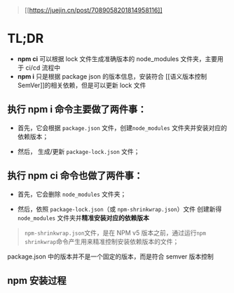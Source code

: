 
> [[https://juejin.cn/post/7089058201814958116]]
# TL;DR
- **npm ci**
  可以根据 lock 文件生成准确版本的 node_modules 文件夹，主要用于 ci/cd 流程中
- **npm i**
  只是根据 package json 的版本信息，安装符合 [[语义版本控制 SemVer]]的相关依赖，但是可以更新 lock 文件
## **执行 npm i 命令主要做了两件事：**

- 首先，它会根据 `package.json` 文件，创建`node_modules` 文件夹并安装对应的依赖版本；
    
- 然后， 生成/更新 `package-lock.json` 文件；

## **执行 npm ci 命令也做了两件事：**

- 首先，它会删除 `node_modules` 文件夹；
    
- 然后，依照 `package-lock.json`（或 `npm-shrinkwrap.json`）文件 创建新得`node_modules` 文件夹并**精准安装对应的依赖版本**

>`npm-shrinkwrap.json`文件，是在 NPM v5 版本之前，通过运行`npm shrinkwrap`命令产生用来精准控制安装依赖版本的文件；

package.json 中的版本并不是一个固定的版本，而是符合 semver 版本控制
## npm 安装过程
